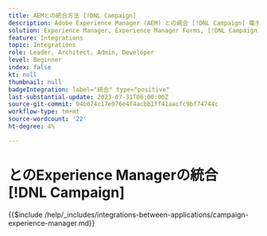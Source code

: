 ```yaml
---
title: AEMとの統合方法 [!DNL Campaign]
description: Adobe Experience Manager (AEM) との統合 [!DNL Campaign] 電子メールキャンペーンを作成および管理します。
solution: Experience Manager, Experience Manager Forms, [!DNL Campaign], [!DNL Campaign] v8, [!DNL Campaign] Standard, [!DNL Campaign] Classic v7
feature: Integrations
topic: Integrations
role: Leader, Architect, Admin, Developer
level: Beginner
index: false
kt: null
thumbnail: null
badgeIntegration: label="統合" type="positive"
last-substantial-update: 2023-07-31T00:00:00Z
source-git-commit: 94b074c17e976e4f4acbb1ff41aacfc9bf74744c
workflow-type: tm+mt
source-wordcount: '22'
ht-degree: 4%

---
```



# とのExperience Managerの統合 [!DNL Campaign]

{{$include /help/_includes/integrations-between-applications/campaign-experience-manager.md}}
